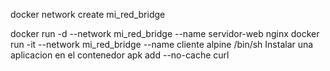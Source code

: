 docker network create mi_red_bridge

docker run -d --network mi_red_bridge --name servidor-web nginx
docker run -it --network mi_red_bridge --name cliente alpine /bin/sh
Instalar una aplicacion en el contenedor
apk add --no-cache curl